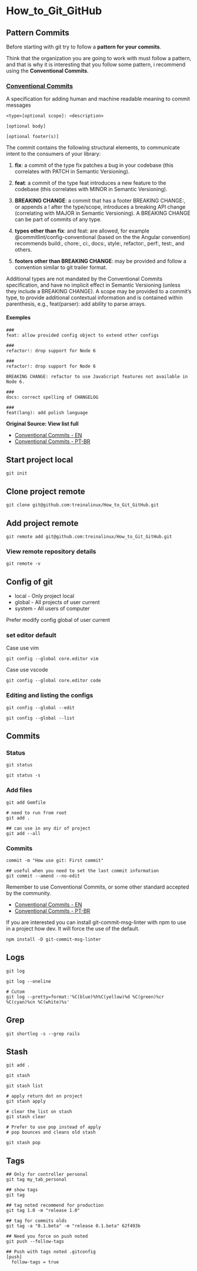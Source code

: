 # How_to_Git_GitHub

## Pattern Commits

Before starting with git try to follow a **pattern for your commits**.

Think that the organization you are going to work with must follow a pattern, and that is why it is interesting that you follow some pattern, i recommend using the **Conventional Commits**.

### [Conventional Commits](https://www.conventionalcommits.org/en/v1.0.0/)

A specification for adding human and machine readable meaning to commit messages


```
<type>[optional scope]: <description>

[optional body]

[optional footer(s)]
```

The commit contains the following structural elements, to communicate intent to the consumers of your library:

1. **fix**: a commit of the type fix patches a bug in your codebase (this correlates with PATCH in Semantic Versioning).

2. **feat**: a commit of the type feat introduces a new feature to the codebase (this correlates with MINOR in Semantic Versioning).

3. **BREAKING CHANGE**: a commit that has a footer BREAKING CHANGE:, or appends a ! after the type/scope, introduces a breaking API change (correlating with MAJOR in Semantic Versioning). A BREAKING CHANGE can be part of commits of any type.

4. **types other than fix**: and feat: are allowed, for example @commitlint/config-conventional (based on the the Angular convention) recommends build:, chore:, ci:, docs:, style:, refactor:, perf:, test:, and others.

5. **footers other than BREAKING CHANGE**: <description> may be provided and follow a convention similar to git trailer format.

Additional types are not mandated by the Conventional Commits specification, and have no implicit effect in Semantic Versioning (unless they include a BREAKING CHANGE). A scope may be provided to a commit’s type, to provide additional contextual information and is contained within parenthesis, e.g., feat(parser): add ability to parse arrays.

#### Exemples
```
###
feat: allow provided config object to extend other configs

###
refactor!: drop support for Node 6

###
refactor!: drop support for Node 6

BREAKING CHANGE: refactor to use JavaScript features not available in Node 6.

###
docs: correct spelling of CHANGELOG

###
feat(lang): add polish language
```

**Original Source: View list full**

- [Conventional Commits - EN](https://www.conventionalcommits.org/en/v1.0.0/)
- [Conventional Commits - PT-BR](https://www.conventionalcommits.org/pt-br/v1.0.0/)


## Start project local

```
git init
```

## Clone project remote

```
git clone git@github.com:treinalinux/How_to_Git_GitHub.git
```

## Add project remote

```
git remote add git@github.com:treinalinux/How_to_Git_GitHub.git
```

### View remote repository details

```
git remote -v
```

## Config of git

- local  - Only project local
- global - All projects of user current
- system - All users of computer

Prefer modify config global of user current

### set editor default

Case use vim

```
git config --global core.editor vim

```

Case use vscode

```
git config --global core.editor code

```

### Editing and listing the configs

```
git config --global --edit

git config --global --list
```

## Commits

### Status

```
git status

git status -s
```

### Add files

```
git add Gemfile

# need to run from root
git add .

## can use in any dir of project
git add --all

```

### Commits

```
commit -m "How use git: First commit"

## useful when you need to set the last commit information
git commit --amend --no-edit

```
Remember to use Conventional Commits, or some other standard accepted by the community.

- [Conventional Commits - EN](https://www.conventionalcommits.org/en/v1.0.0/)
- [Conventional Commits - PT-BR](https://www.conventionalcommits.org/pt-br/v1.0.0/)


If you are interested you can install git-commit-msg-linter with npm to use in a project how dev. It will force the use of the default.

```
npm install -D git-commit-msg-linter
```

## Logs

```
git log

git log --oneline

# Cutom
git log --pretty=format:'%C(blue)%h%C(yellow)%d %C(green)%cr %C(cyan)%cn %C(white)%s'
```

## Grep
```
git shortlog -s --grep rails
```

## Stash

```
git add .

git stash

git stash list

# apply return dot on project
git stash apply

# clear the list on stash
git stash clear

# Prefer to use pop instead of apply
# pop bounces and cleans old stash

git stash pop
```

## Tags

```
## Only for controller personal
git tag my_tab_personal

## show tags
git tag

## tag noted recommend for production
git tag 1.0 -m "release 1.0"

## tag for commits olds
git tag -a "0.1.beta" -m "release 0.1.beta" 62f493b

## Need you force on push noted
git push --follow-tags

## Push with tags noted .gitconfig
[push]
  follow-tags = true
```
